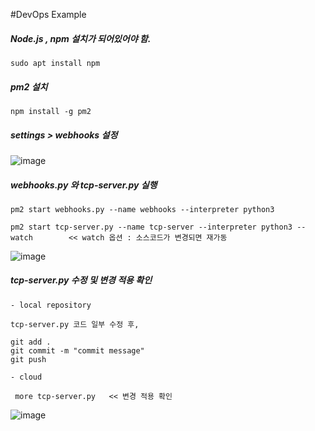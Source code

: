 #DevOps Example

##### Node.js , npm 설치가 되어있어야 함.
    
    sudo apt install npm

##### pm2 설치

    npm install -g pm2

##### settings > webhooks 설정

![image](https://github.com/kimsy1106/lab-socket-programming/assets/53938323/eab68eb3-c7f3-459a-b295-19015afca2da)



##### webhooks.py 와 tcp-server.py 실행

    pm2 start webhooks.py --name webhooks --interpreter python3

    pm2 start tcp-server.py --name tcp-server --interpreter python3 --watch        << watch 옵션 : 소스코드가 변경되면 재가동

![image](https://github.com/kimsy1106/lab-socket-programming/assets/53938323/819cb8c1-880d-4081-8ce2-2f46a13c004f)


##### tcp-server.py 수정 및 변경 적용 확인

    - local repository

    tcp-server.py 코드 일부 수정 후,

    git add .
    git commit -m "commit message"
    git push

    - cloud 

     more tcp-server.py   << 변경 적용 확인

![image](https://github.com/kimsy1106/lab-socket-programming/assets/53938323/d41e7b05-20da-4488-affb-c499d970210b)

